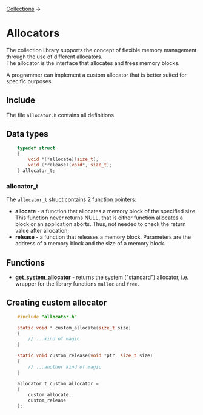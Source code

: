 [Collections](../collections.md) &rarr;

# Allocators

The collection library supports the concept of flexible memory management through the use of different allocators.\
The allocator is the interface that allocates and frees memory blocks.

A programmer can implement a custom allocator that is better suited for specific purposes.

## Include

The file `allocator.h` contains all definitions.

## Data types

```c
    typedef struct
    {
        void *(*allocate)(size_t);
        void (*release)(void*, size_t);
    } allocator_t;
```

### allocator_t

The `allocator_t` struct contains 2 function pointers:

* **allocate** - a function that allocates a memory block of the specified size. This function never returns NULL, that is either function allocates a block or an application aborts. Thus, not needed to check the return value after allocation;
* **release** - a function that releases a memory block. Parameters are the address of a memory block and the size of a memory block.

## Functions

* **[get_system_allocator](get_system_allocator.md)** - returns the system ("standard") allocator, i.e. wrapper for the library functions `malloc` and `free`.

## Creating custom allocator

```c
    #include "allocator.h"

    static void * custom_allocate(size_t size)
    {
        // ...kind of magic
    }

    static void custom_release(void *ptr, size_t size)
    {
        // ...another kind of magic
    }

    allocator_t custom_allocator =
    {
        custom_allocate,
        custom_release
    };
```
